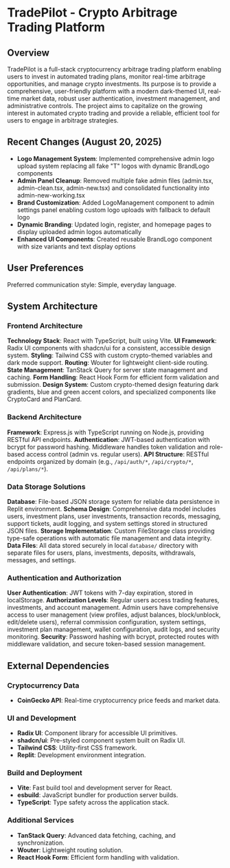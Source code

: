 # TradePilot - Crypto Arbitrage Trading Platform

## Overview
TradePilot is a full-stack cryptocurrency arbitrage trading platform enabling users to invest in automated trading plans, monitor real-time arbitrage opportunities, and manage crypto investments. Its purpose is to provide a comprehensive, user-friendly platform with a modern dark-themed UI, real-time market data, robust user authentication, investment management, and administrative controls. The project aims to capitalize on the growing interest in automated crypto trading and provide a reliable, efficient tool for users to engage in arbitrage strategies.

## Recent Changes (August 20, 2025)
- **Logo Management System**: Implemented comprehensive admin logo upload system replacing all fake "T" logos with dynamic BrandLogo components
- **Admin Panel Cleanup**: Removed multiple fake admin files (admin.tsx, admin-clean.tsx, admin-new.tsx) and consolidated functionality into admin-new-working.tsx
- **Brand Customization**: Added LogoManagement component to admin settings panel enabling custom logo uploads with fallback to default logo
- **Dynamic Branding**: Updated login, register, and homepage pages to display uploaded admin logos automatically
- **Enhanced UI Components**: Created reusable BrandLogo component with size variants and text display options

## User Preferences
Preferred communication style: Simple, everyday language.

## System Architecture

### Frontend Architecture
**Technology Stack**: React with TypeScript, built using Vite.
**UI Framework**: Radix UI components with shadcn/ui for a consistent, accessible design system.
**Styling**: Tailwind CSS with custom crypto-themed variables and dark mode support.
**Routing**: Wouter for lightweight client-side routing.
**State Management**: TanStack Query for server state management and caching.
**Form Handling**: React Hook Form for efficient form validation and submission.
**Design System**: Custom crypto-themed design featuring dark gradients, blue and green accent colors, and specialized components like CryptoCard and PlanCard.

### Backend Architecture
**Framework**: Express.js with TypeScript running on Node.js, providing RESTful API endpoints.
**Authentication**: JWT-based authentication with bcrypt for password hashing. Middleware handles token validation and role-based access control (admin vs. regular users).
**API Structure**: RESTful endpoints organized by domain (e.g., `/api/auth/*`, `/api/crypto/*`, `/api/plans/*`).

### Data Storage Solutions
**Database**: File-based JSON storage system for reliable data persistence in Replit environment.
**Schema Design**: Comprehensive data model includes users, investment plans, user investments, transaction records, messaging, support tickets, audit logging, and system settings stored in structured JSON files.
**Storage Implementation**: Custom FileStorage class providing type-safe operations with automatic file management and data integrity.
**Data Files**: All data stored securely in local `database/` directory with separate files for users, plans, investments, deposits, withdrawals, messages, and settings.

### Authentication and Authorization
**User Authentication**: JWT tokens with 7-day expiration, stored in localStorage.
**Authorization Levels**: Regular users access trading features, investments, and account management. Admin users have comprehensive access to user management (view profiles, adjust balances, block/unblock, edit/delete users), referral commission configuration, system settings, investment plan management, wallet configuration, audit logs, and security monitoring.
**Security**: Password hashing with bcrypt, protected routes with middleware validation, and secure token-based session management.

## External Dependencies

### Cryptocurrency Data
- **CoinGecko API**: Real-time cryptocurrency price feeds and market data.

### UI and Development
- **Radix UI**: Component library for accessible UI primitives.
- **shadcn/ui**: Pre-styled component system built on Radix UI.
- **Tailwind CSS**: Utility-first CSS framework.
- **Replit**: Development environment integration.

### Build and Deployment
- **Vite**: Fast build tool and development server for React.
- **esbuild**: JavaScript bundler for production server builds.
- **TypeScript**: Type safety across the application stack.

### Additional Services
- **TanStack Query**: Advanced data fetching, caching, and synchronization.
- **Wouter**: Lightweight routing solution.
- **React Hook Form**: Efficient form handling with validation.